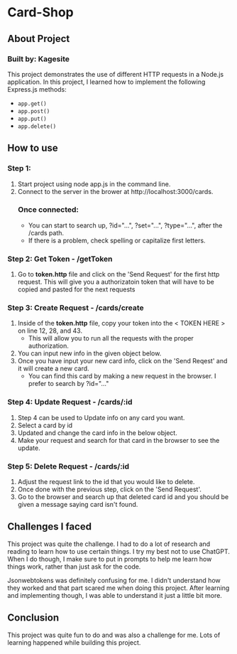 # Card-Shop

## About Project
### Built by: Kagesite 
This project demonstrates the use of different HTTP requests in a Node.js application. In this project, I learned how to implement the following Express.js methods:
- `app.get()`
- `app.post()`
- `app.put()`
- `app.delete()`

## How to use
### Step 1:
1. Start project using node app.js in the command line.
2. Connect to the server in the brower at http://localhost:3000/cards.
    ### Once connected:
    - You can start to search up, ?id="...", ?set="...", ?type="...", after the /cards path.
    - If there is a problem, check spelling or capitalize first letters.

### Step 2: Get Token - /getToken
1. Go to **token.http** file and click on the 'Send Request' for the first http request. This will give you a authorizatoin token that will have to be copied and pasted for the next requests

### Step 3: Create Request - /cards/create
1. Inside of the **token.http** file, copy your token into the < TOKEN HERE > on line 12, 28, and 43.
    - This will allow you to run all the requests with the proper authorization.
2. You can input new info in the given object below.
3. Once you have input your new card info, click on the 'Send Reqest' and it will create a new card.
    - You can find this card by making a new request in the browser. I prefer to search by ?id="..."

### Step 4: Update Request - /cards/:id
1. Step 4 can be used to Update info on any card you want.
2. Select a card by id
3. Updated and change the card info in the below object.
4. Make your request and search for that card in the browser to see the update.

### Step 5: Delete Request - /cards/:id
1. Adjust the request link to the id that you would like to delete.
2. Once done with the previous step, click on the 'Send Request'.
3. Go to the browser and search up that deleted card id and you should be given a message saying card isn't found.


## Challenges I faced
This project was quite the challenge. I had to do a lot of research and reading to learn how to use certain things. I try my best not to use ChatGPT. When I do though, I make sure to put in prompts to help me learn how things work, rather than just ask for the code.

Jsonwebtokens was definitely confusing for me. I didn't understand how they worked and that part scared me when doing this project. After learning and implementing though, I was able to understand it just a little bit more. 

## Conclusion
This project was quite fun to do and was also a challenge for me. Lots of learning happened while building this project. 